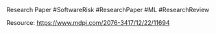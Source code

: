 Research Paper
#SoftwareRisk #ResearchPaper #ML #ResearchReview




Resource:
https://www.mdpi.com/2076-3417/12/22/11694

